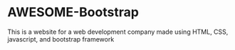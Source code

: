 # AWESOME-Bootstrap
This is a website for a web development company made using HTML, CSS, javascript, and bootstrap framework
